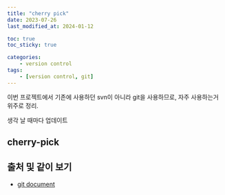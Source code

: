 ```yaml
---
title: "cherry pick"
date: 2023-07-26
last_modified_at: 2024-01-12

toc: true
toc_sticky: true

categories:
    - version control
tags:
    - [version control, git]
---
```


이번 프로젝트에서 기존에 사용하던 svn이 아니라 git을 사용하므로, 자주 사용하는거 위주로 정리.

생각 날 때마다 업데이트  

## cherry-pick

## 출처 및 같이 보기
 - <a href="https://git-scm.com/book/ko/v2/">git document</a>